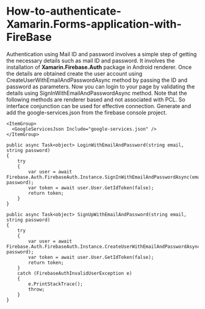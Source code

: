 # How-to-authenticate-Xamarin.Forms-application-with-FireBase
Authentication using Mail ID and password involves a simple step of getting the necessary details such as mail ID and password. It involves the installation of **Xamarin.Firebase.Auth** package in Android renderer. Once the details are obtained create the user account using CreateUserWithEmailAndPasswordAsync method by passing the ID and password as parameters. Now you can login to your page by validating the details using SignInWithEmailAndPasswordAsync method. Note that the following methods are renderer based and not associated with PCL. So interface conjunction can be used for effective connection. Generate and add the google-services.json from the firebase console project.

```
<ItemGroup>
  <GoogleServicesJson Include="google-services.json" />
</ItemGroup>
```

```
public async Task<object> LoginWithEmailAndPassword(string email, string password)
{
    try
    {
        var user = await Firebase.Auth.FirebaseAuth.Instance.SignInWithEmailAndPasswordAsync(email, password);
        var token = await user.User.GetIdToken(false);
        return token;
    }
}

public async Task<object> SignUpWithEmailAndPassword(string email, string password)
{
    try
    {
        var user = await Firebase.Auth.FirebaseAuth.Instance.CreateUserWithEmailAndPasswordAsync(email, password);
        var token = await user.User.GetIdToken(false);
        return token;
    }
    catch (FirebaseAuthInvalidUserException e)
    {
        e.PrintStackTrace();
        throw;
    }
}
```
